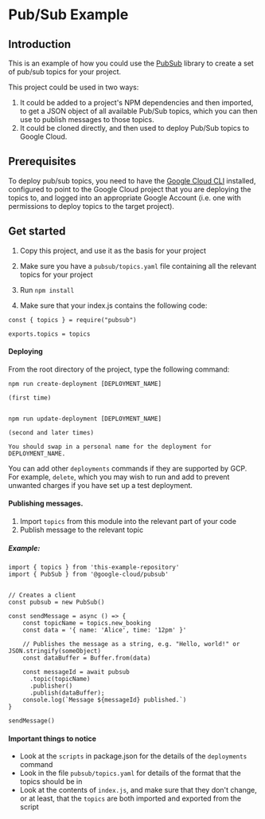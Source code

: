 # Pub/Sub Example


## Introduction

This is an example of how you could use the [PubSub](https://github.com/leanjscom/pubsub) library to create a set of pub/sub topics for your project.

This project could be used in two ways:

1.  It could be added to a project's NPM dependencies and then imported, to get a JSON object of all available Pub/Sub topics, which you can then use to publish messages to those topics.
2.	It could be cloned directly, and then used to deploy Pub/Sub topics to Google Cloud.


## Prerequisites

To deploy pub/sub topics, you need to have the [Google Cloud CLI](https://cloud.google.com/sdk/) installed, configured to point to the Google Cloud project that you are deploying the topics to, and logged into an appropriate Google Account (i.e. one with permissions to deploy topics to the target project).


## Get started

1.  Copy this project, and use it as the basis for your project

2.  Make sure you have a `pubsub/topics.yaml` file containing all the relevant topics for your project

3.  Run `npm install`

4.  Make sure that your index.js contains the following code:

```
const { topics } = require("pubsub")

exports.topics = topics
```


#### Deploying

From the root directory of the project, type the following command:

```
npm run create-deployment [DEPLOYMENT_NAME]

(first time)


npm run update-deployment [DEPLOYMENT_NAME]

(second and later times)

You should swap in a personal name for the deployment for DEPLOYMENT_NAME.

```
You can add other `deployments` commands if they are supported by GCP.  For example, `delete`, which you may wish to run and add to prevent unwanted charges if you have set up a test deployment.

#### Publishing messages.

1.  Import `topics` from this module into the relevant part of your code
2.  Publish message to the relevant topic

##### Example:

```
import { topics } from 'this-example-repository'
import { PubSub } from '@google-cloud/pubsub'


// Creates a client
const pubsub = new PubSub()

const sendMessage = async () => {
	const topicName = topics.new_booking
	const data = '{ name: 'Alice', time: '12pm' }'

	// Publishes the message as a string, e.g. "Hello, world!" or JSON.stringify(someObject)
	const dataBuffer = Buffer.from(data)

	const messageId = await pubsub
	  .topic(topicName)
	  .publisher()
	  .publish(dataBuffer);
	console.log(`Message ${messageId} published.`)
}

sendMessage()
```

#### Important things to notice

- Look at the `scripts` in package.json for the details of the `deployments` command
- Look in the file `pubsub/topics.yaml` for details of the format that the topics should be in
- Look at the contents of `index.js`, and make sure that they don't change, or at least, that the `topics` are both imported and exported from the script
